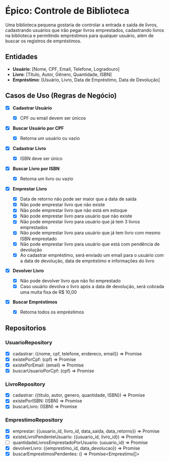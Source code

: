 # Épico: Controle de Biblioteca

Uma biblioteca pequena gostaria de controlar a entrada e saída de livros, cadastrando usuários que irão pegar livros emprestados, cadastrando livros na biblioteca e permitindo empréstimos para qualquer usuário, além de buscar os registros de empréstimos.

## Entidades

- **Usuário**: [Nome, CPF, Email, Telefone, Logradouro]
- **Livro**: [Título, Autor, Gênero, Quantidade, ISBN]
- **Empréstimo**: [Usuário, Livro, Data de Empréstimo, Data de Devolução]

## Casos de Uso (Regras de Negócio)

- [x] **Cadastrar Usuário**

  - [x] CPF ou email devem ser únicos

- [x] **Buscar Usuário por CPF**

  - [x] Retorna um usuário ou vazio

- [x] **Cadastrar Livro**

  - [x] ISBN deve ser único

- [x] **Buscar Livro por ISBN**

  - [x] Retorna um livro ou vazio

- [x] **Emprestar Livro**

  - [x] Data de retorno não pode ser maior que a data de saída
  - [x] Não pode emprestar livro que não existe
  - [x] Não pode emprestar livro que não está em estoque
  - [x] Não pode emprestar livro para usuário que não existe
  - [x] Não pode emprestar livro para usuário que já tem 3 livros emprestados
  - [x] Não pode emprestar livro para usuário que já tem livro com mesmo ISBN emprestado
  - [x] Não pode emprestar livro para usuário que está com pendência de devolução
  - [x] Ao cadastrar empréstimo, será enviado um email para o usuário com a data de devolução, data de empréstimo e informações do livro

- [x] **Devolver Livro**

  - [x] Não pode devolver livro que não foi emprestado
  - [x] Caso usuário devolva o livro após a data de devolução, será cobrada uma multa fixa de R$ 10,00

- [x] **Buscar Empréstimos**
  - [x] Retorna todos os empréstimos

## Repositorios

### UsuarioRepository

- [x] cadastrar: ({nome, cpf, telefone, endereco, email}) => Promise<void>
- [x] existePorCpf: (cpf) => Promise<boolean>
- [x] existePorEmail: (email) => Promise<boolean>
- [x] buscarUsuarioPorCpf: (cpf) => Promise<Usuario>

### LivroRepository

- [x] cadastrar: ({titulo, autor, genero, quantidade, ISBN}) => Promise<void>
- [x] existePorISBN: (ISBN) => Promise<boolean>
- [x] buscarLivro: (ISBN) => Promise<Livro>

### EmprestimoRepository

- [x] emprestar: ({usuario_id, livro_id, data_saida, data_retorno}) => Promise<string>
- [x] existeLivroPendenteUsuario: ({usuario_id, livro_id}) => Promise<boolean>
- [ ] quantidadeLivrosEmprestadoPorUsuario: (usuario_id) => Promise<number>
- [x] devolverLivro: ({emprestimo_id, data_devolucao}) => Promise<Date>
- [x] buscarEmprestimosPendentes: () => Promise<Emprestimo[]>
